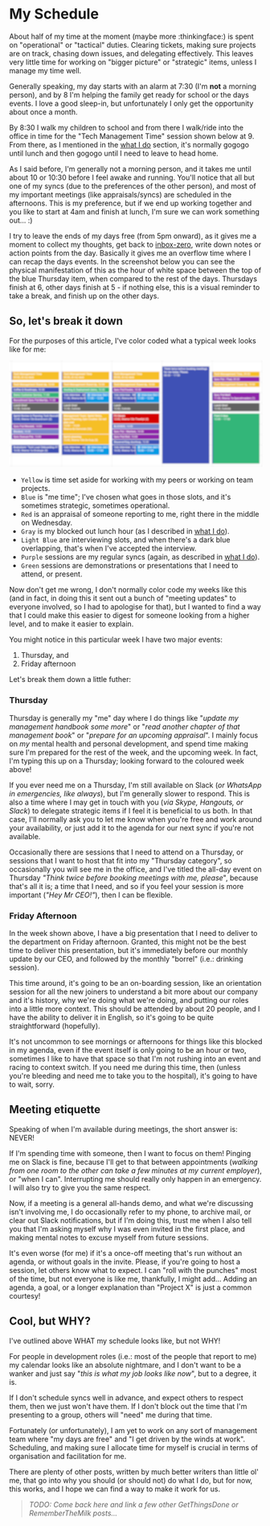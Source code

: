 # My Schedule

About half of my time at the moment (maybe more :thinkingface:) is spent on "operational" or "tactical" duties. Clearing tickets, making sure projects are on track, chasing down issues, and delegating effectively. This leaves very little time for working on "bigger picture" or "strategic" items, unless I manage my time well.

Generally speaking, my day starts with an alarm at 7:30 (I'm **not** a morning person), and by 8 I'm helping the family get ready for school or the days events. I love a good sleep-in, but unfortunately I only get the opportunity about once a month.

By 8:30 I walk my children to school and from there I walk/ride into the office in time for the "Tech Management Time" session shown below at 9. From there, as I mentioned in the [what I do](whatido.md) section, it's normally gogogo until lunch and then gogogo until I need to leave to head home.

As I said before, I'm generally not a morning person, and it takes me until about 10 or 10:30 before I feel awake and running. You'll notice that all but one of my syncs (due to the preferences of the other person), and most of my important meetings (like appraisals/syncs) are scheduled in the afternoons. This is my preference, but if we end up working together and you like to start at 4am and finish at lunch, I'm sure we can work something out... :)

I try to leave the ends of my days free (from 5pm onward), as it gives me a moment to collect my thoughts, get back to [inbox-zero](https://www.fastcompany.com/40507663/the-7-step-guide-to-achieving-inbox-zero-and-staying-there-in-2018), write down notes or action points from the day. Basically it gives me an overflow time where I can recap the days events. In the screenshot below you can see the physical manifestation of this as the hour of white space between the top of the blue Thursday item, when compared to the rest of the days. Thursdays finish at 6, other days finish at 5 - if nothing else, this is a visual reminder to take a break, and finish up on the other days.

## So, let's break it down

For the purposes of this article, I've color coded what a typical week looks like for me:
<!-- markdownlint-disable MD033 -->
<img id="timemanagement" src="TimeManagement.png" alt="Calendar Snapshot" />
<!-- markdownlint-enable MD033 -->

* `Yellow` is time set aside for working with my peers or working on team projects.
* `Blue` is "me time"; I've chosen what goes in those slots, and it's sometimes strategic, sometimes operational.
* `Red` is an appraisal of someone reporting to me, right there in the middle on Wednesday.
* `Gray` is my blocked out lunch hour (as I described in [what I do](whatido.md)).
* `Light Blue` are interviewing slots, and when there's a dark blue overlapping, that's when I've accepted the interview.
* `Purple` sessions are my regular syncs (again, as described in [what I do](whatido.md)).
* `Green` sessions are demonstrations or presentations that I need to attend, or present.

Now don't get me wrong, I don't normally color code my weeks like this (and in fact, in doing this it sent out a bunch of "meeting updates" to everyone involved, so I had to apologise for that), but I wanted to find a way that I could make this easier to digest for someone looking from a higher level, and to make it easier to explain.

You might notice in this particular week I have two major events:

1. Thursday, and
2. Friday afternoon

Let's break them down a little futher:

### Thursday

Thursday is generally my "me" day where I do things like "_update my management handbook some more_" or "_read another chapter of that management book_" or "_prepare for an upcoming appraisal_". I mainly focus on *my* mental health and personal development, and spend time making sure I'm prepared for the rest of the week, and the upcoming week. In fact, I'm typing this up on a Thursday; looking forward to the coloured week above!

If you ever need me on a Thursday, I'm still available on Slack (_or WhatsApp in emergencies, like always_), but I'm generally slower to respond. This is also a time where I may get in touch with you (_via Skype, Hangouts, or Slack_) to delegate strategic items if I feel it is beneficial to us both. In that case, I'll normally ask you to let me know when you're free and work around your availability, or just add it to the agenda for our next sync if you're not available.

Occasionally there are sessions that I need to attend on a Thursday, or sessions that I want to host that fit into my "Thursday category", so occasionally you will see me in the office, and I've titled the all-day event on Thursday _"Think twice before booking meetings with me, please_", because that's all it is; a time that I need, and so if you feel your session is more important (_"Hey Mr CEO!"_), then I can be flexible.

### Friday Afternoon

In the week shown above, I have a big presentation that I need to deliver to the department on Friday afternoon. Granted, this might not be the best time to deliver this presentation, but it's immediately before our monthly update by our CEO, and followed by the monthly "borrel" (i.e.: drinking session).

This time around, it's going to be an on-boarding session, like an orientation session for all the new joiners to understand a bit more about our company and it's history, why we're doing what we're doing, and putting our roles into a little more context. This should be attended by about 20 people, and I have the ability to deliver it in English, so it's going to be quite straightforward (hopefully).

It's not uncommon to see mornings or afternoons for things like this blocked in my agenda, even if the event itself is only going to be an hour or two, sometimes I like to have that space so that I'm not rushing into an event and racing to context switch. If you need me during this time, then (unless you're bleeding and need me to take you to the hospital), it's going to have to wait, sorry.

## Meeting etiquette

Speaking of when I'm available during meetings, the short answer is: NEVER!

If I'm spending time with someone, then I want to focus on them! Pinging me on Slack is fine, because I'll get to that between appointments (_walking from one room to the other can take a few minutes at my current employer_), or "when I can". Interrupting me should really only happen in an emergency. I will also try to give you the same respect.

Now, if a meeting is a general all-hands demo, and what we're discussing isn't involving me, I do occasionally refer to my phone, to archive mail, or clear out Slack notifications, but if I'm doing this, trust me when I also tell you that I'm asking myself why I was even invited in the first place, and making mental notes to excuse myself from future sessions.

It's even worse (for me) if it's a once-off meeting that's run without an agenda, or without goals in the invite. Please, if you're going to host a session, let others know what to expect. I can "roll with the punches" most of the time, but not everyone is like me, thankfully, I might add... Adding an agenda, a goal, or a longer explanation than "Project X" is just a common courtesy!

<!-- markdownlint-disable MD026 -->

## Cool, but WHY?

<!-- markdownlint-enable MD026 -->
I've outlined above WHAT my schedule looks like, but not WHY!

For people in development roles (i.e.: most of the people that report to me) my calendar looks like an absolute nightmare, and I don't want to be a wanker and just say "_this is what my job looks like now_", but to a degree, it is.

If I don't schedule syncs well in advance, and expect others to respect them, then we just won't have them. If I don't block out the time that I'm presenting to a group, others will "need" me during that time.

Fortunately (or unfortunately), I am yet to work on any sort of management team where "my days are free" and "I get driven by the winds at work". Scheduling, and making sure I allocate time for myself is crucial in terms of organisation and facilitation for me.

There are plenty of other posts, written by much better writers than little ol' me, that go into why you should (or should not) do what I do, but for now, this works, and I hope we can find a way to make it work for us.

> _TODO: Come back here and link a few other GetThingsDone or RememberTheMilk posts..._